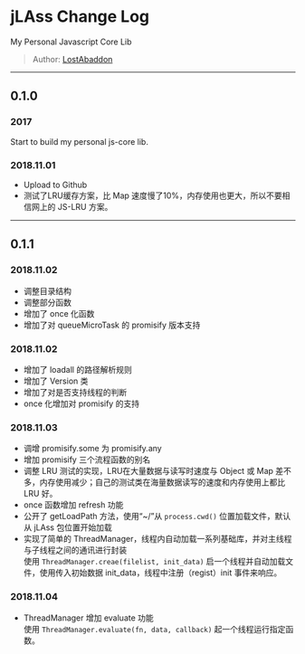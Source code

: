 # jLAss Change Log

My Personal Javascript Core Lib

> Author: [LostAbaddon](mailto:lostabaddon@gmail.com)

---

## 0.1.0

###	2017

Start to build my personal js-core lib.

### 2018.11.01

-	Upload to Github
-	测试了LRU缓存方案，比 Map 速度慢了10%，内存使用也更大，所以不要相信网上的 JS-LRU 方案。

---

## 0.1.1

### 2018.11.02

-	调整目录结构
-	调整部分函数
-	增加了 once 化函数
-	增加了对 queueMicroTask 的 promisify 版本支持

### 2018.11.02

-	增加了 loadall 的路径解析规则
-	增加了 Version 类
-	增加了对是否支持线程的判断
-	once 化增加对 promisify 的支持

### 2018.11.03

-	调增 promisify.some 为 promisify.any
-	增加 promisify 三个流程函数的别名
-	调整 LRU 测试的实现，LRU在大量数据与读写时速度与 Object 或 Map 差不多，内存使用减少；自己的测试类在海量数据读写的速度和内存使用上都比 LRU 好。
-	once 函数增加 refresh 功能
-	公开了 getLoadPath 方法，使用“~/”从 `process.cwd()` 位置加载文件，默认从 jLAss 包位置开始加载
-	实现了简单的 ThreadManager，线程内自动加载一系列基础库，并对主线程与子线程之间的通讯进行封装<br>
	使用 `ThreadManager.creae(filelist, init_data)` 启一个线程并自动加载文件，使用传入初始数据 init_data，线程中注册（regist）init 事件来响应。

### 2018.11.04

-	ThreadManager 增加 evaluate 功能<br>
	使用 `ThreadManager.evaluate(fn, data, callback)` 起一个线程运行指定函数。